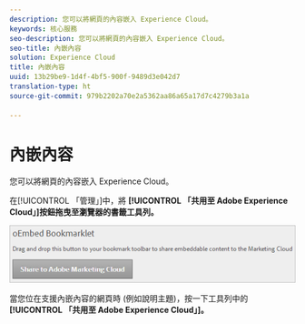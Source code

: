 ```yaml
---
description: 您可以將網頁的內容嵌入 Experience Cloud。
keywords: 核心服務
seo-description: 您可以將網頁的內容嵌入 Experience Cloud。
seo-title: 內嵌內容
solution: Experience Cloud
title: 內嵌內容
uuid: 13b29be9-1d4f-4bf5-900f-9489d3e042d7
translation-type: ht
source-git-commit: 979b2202a70e2a5362aa86a65a17d7c4279b3a1a

---
```



# 內嵌內容

您可以將網頁的內容嵌入 Experience Cloud。

在[!UICONTROL 「管理」]中，將 **[!UICONTROL 「共用至 Adobe Experience Cloud」]按鈕拖曳至瀏覽器的書籤工具列。**

![](assets/oembed.png)

當您位在支援內嵌內容的網頁時 (例如說明主題)，按一下工具列中的 **[!UICONTROL 「共用至 Adobe Experience Cloud」]。**
